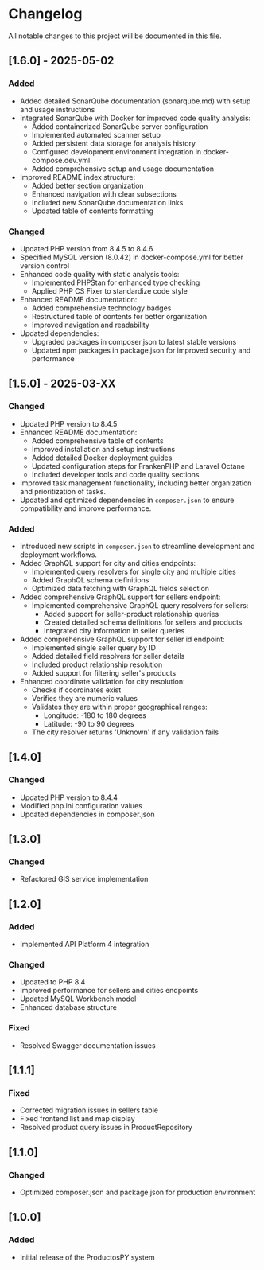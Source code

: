 # Changelog

All notable changes to this project will be documented in this file.

## [1.6.0] - 2025-05-02

### Added
- Added detailed SonarQube documentation (sonarqube.md) with setup and usage instructions
- Integrated SonarQube with Docker for improved code quality analysis:
  - Added containerized SonarQube server configuration
  - Implemented automated scanner setup
  - Added persistent data storage for analysis history
  - Configured development environment integration in docker-compose.dev.yml
  - Added comprehensive setup and usage documentation
- Improved README index structure:
  - Added better section organization
  - Enhanced navigation with clear subsections
  - Included new SonarQube documentation links
  - Updated table of contents formatting

### Changed
- Updated PHP version from 8.4.5 to 8.4.6
- Specified MySQL version (8.0.42) in docker-compose.yml for better version control
- Enhanced code quality with static analysis tools:
  - Implemented PHPStan for enhanced type checking
  - Applied PHP CS Fixer to standardize code style
- Enhanced README documentation:
  - Added comprehensive technology badges
  - Restructured table of contents for better organization
  - Improved navigation and readability
- Updated dependencies:
  - Upgraded packages in composer.json to latest stable versions
  - Updated npm packages in package.json for improved security and performance

## [1.5.0] - 2025-03-XX

### Changed
- Updated PHP version to 8.4.5
- Enhanced README documentation:
  - Added comprehensive table of contents
  - Improved installation and setup instructions
  - Added detailed Docker deployment guides
  - Updated configuration steps for FrankenPHP and Laravel Octane
  - Included developer tools and code quality sections
- Improved task management functionality, including better organization and prioritization of tasks.
- Updated and optimized dependencies in `composer.json` to ensure compatibility and improve performance.

### Added
- Introduced new scripts in `composer.json` to streamline development and deployment workflows.
- Added GraphQL support for city and cities endpoints:
  - Implemented query resolvers for single city and multiple cities
  - Added GraphQL schema definitions
  - Optimized data fetching with GraphQL fields selection
- Added comprehensive GraphQL support for sellers endpoint:
  - Implemented comprehensive GraphQL query resolvers for sellers:
    - Added support for seller-product relationship queries
    - Created detailed schema definitions for sellers and products
    - Integrated city information in seller queries
- Added comprehensive GraphQL support for seller id endpoint:
  - Implemented single seller query by ID
  - Added detailed field resolvers for seller details
  - Included product relationship resolution
  - Added support for filtering seller's products
- Enhanced coordinate validation for city resolution:
  - Checks if coordinates exist
  - Verifies they are numeric values
  - Validates they are within proper geographical ranges:
    - Longitude: -180 to 180 degrees
    - Latitude: -90 to 90 degrees
  - The city resolver returns 'Unknown' if any validation fails

## [1.4.0]

### Changed
- Updated PHP version to 8.4.4
- Modified php.ini configuration values
- Updated dependencies in composer.json

## [1.3.0]

### Changed
- Refactored GIS service implementation

## [1.2.0]

### Added
- Implemented API Platform 4 integration

### Changed
- Updated to PHP 8.4
- Improved performance for sellers and cities endpoints
- Updated MySQL Workbench model
- Enhanced database structure

### Fixed
- Resolved Swagger documentation issues

## [1.1.1]

### Fixed
- Corrected migration issues in sellers table
- Fixed frontend list and map display
- Resolved product query issues in ProductRepository

## [1.1.0]

### Changed
- Optimized composer.json and package.json for production environment

## [1.0.0]

### Added
- Initial release of the ProductosPY system